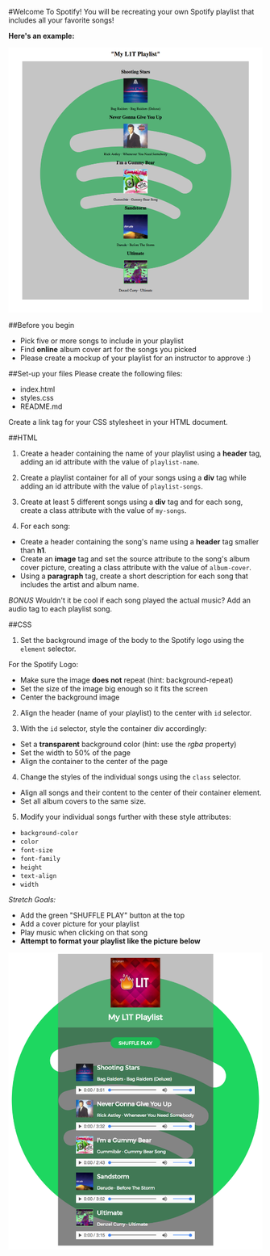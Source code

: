 #Welcome To Spotify!
You will be recreating your own Spotify playlist that includes all your favorite songs!

**Here's an example:**
<p align="center">
<img src="https://github.com/junior-devleague/spotify-playlist/blob/master/images/regular.png"></img>
</p>

##Before you begin
- Pick five or more songs to include in your playlist
- Find **online** album cover art for the songs you picked
- Please create a mockup of your playlist for an instructor to approve :)

##Set-up your files
Please create the following files:
- index.html
- styles.css
- README.md

Create a link tag for your CSS stylesheet in your HTML document.

##HTML
1. Create a header containing the name of your playlist using a **header** tag, adding an id attribute with the value of `playlist-name`.

2. Create a playlist container for all of your songs using a **div** tag while adding an id attribute with the value of `playlist-songs`.

3. Create at least 5 different songs using a **div** tag and for each song, create a class attribute with the value of `my-songs`.

4. For each song:
  - Create a header containing the song's name using a **header** tag smaller than **h1**.
  - Create an **image** tag and set the source attribute to the song's album cover picture, creating a class attribute with the value of `album-cover`.
  - Using a **paragraph** tag, create a short description for each song that includes the artist and album name.

*BONUS* Wouldn't it be cool if each song played the actual music? Add an audio tag to each playlist song.

##CSS
1. Set the background image of the body to the Spotify logo using the `element` selector.
  
  For the Spotify Logo:
  - Make sure the image **does not** repeat (hint: background-repeat)
  - Set the size of the image big enough so it fits the screen
  - Center the background image

2. Align the header (name of your playlist) to the center with `id` selector.

3. With the `id` selector, style the container div accordingly:
  - Set a **transparent** background color (hint: use the *rgba* property)
  - Set the width to 50% of the page
  - Align the container to the center of the page

4. Change the styles of the individual songs using the `class` selector.
  - Align all songs and their content to the center of their container element.
  - Set all album covers to the same size.

5. Modify your individual songs further with these style attributes:
  - `background-color`
  - `color`
  - `font-size`
  - `font-family`
  - `height`
  - `text-align`
  - `width`

*Stretch Goals:*
  - Add the green "SHUFFLE PLAY" button at the top
  - Add a cover picture for your playlist
  - Play music when clicking on that song
  - **Attempt to format your playlist like the picture below**
  
<p align="center">
<img src="https://github.com/junior-devleague/spotify-playlist/blob/master/images/stretch-goals.png"></img>
</p>
